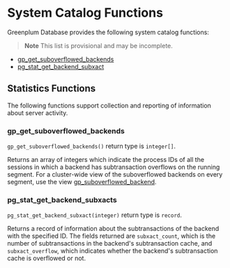 # System Catalog Functions

Greenplum Database provides the following system catalog functions:

> **Note** This list is provisional and may be incomplete.

-   [gp_get_suboverflowed_backends](#gp_get_suboverflowed_backends)
-   [pg_stat_get_backend_subxact](#pg_stat_get_backend_subxact)

## <a id="statistics"></a>Statistics Functions

The following functions support collection and reporting of information about server activity.

### <a id="gp_get_suboverflowed_backends"></a>gp_get_suboverflowed_backends

`gp_get_suboverflowed_backends()` return type is `integer[]`.

Returns an array of integers which indicate the process IDs  of all the sessions in which a backend has subtransaction overflows on the running segment. For a cluster-wide view of the suboverflowed backends on every segment, use the view [gp_suboverflowed_backend](catalog_ref-views.html#gp_suboverflowed_backend).

### <a id="pg_stat_get_backend_subxact"></a>pg_stat_get_backend_subxacts

`pg_stat_get_backend_subxact(integer)` return type is `record`.

Returns a record of information about the subtransactions of the backend with the specified ID. The fields returned are `subxact_count`, which is the number of subtransactions in the backend's subtransaction cache, and `subxact_overflow`, which indicates whether the backend's subtransaction cache is overflowed or not.
